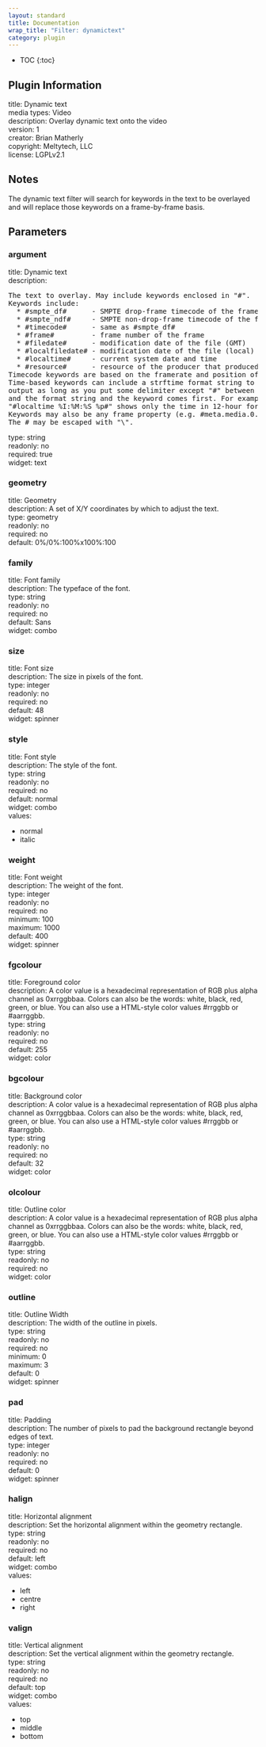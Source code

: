 ```yaml
---
layout: standard
title: Documentation
wrap_title: "Filter: dynamictext"
category: plugin
---
```

* TOC
{:toc}

## Plugin Information

title: Dynamic text  
media types:
Video  
description: Overlay dynamic text onto the video  
version: 1  
creator: Brian Matherly  
copyright: Meltytech, LLC  
license: LGPLv2.1  

## Notes

The dynamic text filter will search for keywords in the text to be overlayed and will replace those keywords on a frame-by-frame basis.


## Parameters

### argument

title: Dynamic text    
description:
<pre>
The text to overlay. May include keywords enclosed in "#".
Keywords include:
  * #smpte_df#      - SMPTE drop-frame timecode of the frame
  * #smpte_ndf#     - SMPTE non-drop-frame timecode of the frame
  * #timecode#      - same as #smpte_df#
  * #frame#         - frame number of the frame
  * #filedate#      - modification date of the file (GMT)
  * #localfiledate# - modification date of the file (local)
  * #localtime#     - current system date and time
  * #resource#      - resource of the producer that produced the frame
Timecode keywords are based on the framerate and position of the frame.
Time-based keywords can include a strftime format string to customize the
output as long as you put some delimiter except "#" between the keyword
and the format string and the keyword comes first. For example,
"#localtime %I:%M:%S %p#" shows only the time in 12-hour format.
Keywords may also be any frame property (e.g. #meta.media.0.codec.frame_rate#)
The # may be escaped with "\".
</pre>
type: string  
readonly: no  
required: true  
widget: text  

### geometry

title: Geometry    
description:
A set of X/Y coordinates by which to adjust the text.  
type: geometry  
readonly: no  
required: no  
default: 0%/0%:100%x100%:100  

### family

title: Font family    
description:
The typeface of the font.  
type: string  
readonly: no  
required: no  
default: Sans  
widget: combo  

### size

title: Font size    
description:
The size in pixels of the font.  
type: integer  
readonly: no  
required: no  
default: 48  
widget: spinner  

### style

title: Font style    
description:
The style of the font.  
type: string  
readonly: no  
required: no  
default: normal  
widget: combo  
values:  
* normal
* italic

### weight

title: Font weight    
description:
The weight of the font.  
type: integer  
readonly: no  
required: no  
minimum: 100  
maximum: 1000  
default: 400  
widget: spinner  

### fgcolour

title: Foreground color    
description:
A color value is a hexadecimal representation of RGB plus alpha channel as 0xrrggbbaa. Colors can also be the words: white, black, red, green, or blue. You can also use a HTML-style color values #rrggbb or #aarrggbb.  
type: string  
readonly: no  
required: no  
default: 255  
widget: color  

### bgcolour

title: Background color    
description:
A color value is a hexadecimal representation of RGB plus alpha channel as 0xrrggbbaa. Colors can also be the words: white, black, red, green, or blue. You can also use a HTML-style color values #rrggbb or #aarrggbb.  
type: string  
readonly: no  
required: no  
default: 32  
widget: color  

### olcolour

title: Outline color    
description:
A color value is a hexadecimal representation of RGB plus alpha channel as 0xrrggbbaa. Colors can also be the words: white, black, red, green, or blue. You can also use a HTML-style color values #rrggbb or #aarrggbb.  
type: string  
readonly: no  
required: no  
widget: color  

### outline

title: Outline Width    
description:
The width of the outline in pixels.  
type: string  
readonly: no  
required: no  
minimum: 0  
maximum: 3  
default: 0  
widget: spinner  

### pad

title: Padding    
description:
The number of pixels to pad the background rectangle beyond edges of text.  
type: integer  
readonly: no  
required: no  
default: 0  
widget: spinner  

### halign

title: Horizontal alignment    
description:
Set the horizontal alignment within the geometry rectangle.  
type: string  
readonly: no  
required: no  
default: left  
widget: combo  
values:  
* left
* centre
* right

### valign

title: Vertical alignment    
description:
Set the vertical alignment within the geometry rectangle.  
type: string  
readonly: no  
required: no  
default: top  
widget: combo  
values:  
* top
* middle
* bottom


